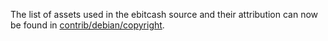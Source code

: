 The list of assets used in the ebitcash source and their attribution can now be found in [contrib/debian/copyright](../contrib/debian/copyright).
